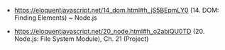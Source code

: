 - https://eloquentjavascript.net/14_dom.html#h_jS5BEpmLY0 (14. DOM: Finding Elements)
  ~
  Node.js

- https://eloquentjavascript.net/20_node.html#h_o2abiQU0TD (20. Node.js: File System Module), Ch. 21 (Project)
